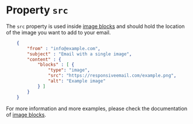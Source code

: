 # Property `src`

The `src` property is used inside [image blocks](/support/json/block-image)
and should hold the location of the image you want to add to your email.


````json
    {
        "from" : "info@example.com",
        "subject" : "Email with a single image",
        "content" : {
            "blocks" : [ {
                "type": "image",
                "src": "https://responsiveemail.com/example.png",
                "alt": "Example image"
            } ]
        }
    }
````


For more information and more examples, please check the documentation
of [image blocks](/support/json/block-image).
